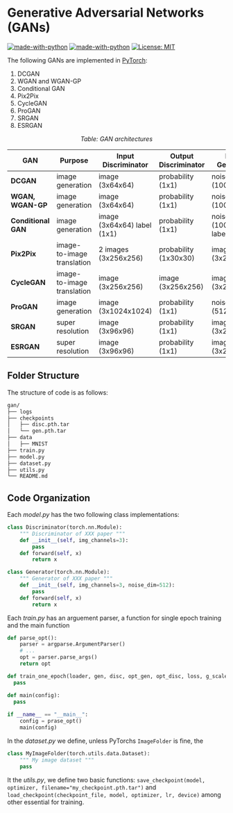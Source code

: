 # Generative Adversarial Networks (GANs)

[![made-with-python](https://img.shields.io/badge/Made%20with-Python-1f425f.svg)](https://www.python.org/)
[![made-with-python](https://img.shields.io/badge/Made%20with-PyTorch-red)](https://www.python.org/)
[![License: MIT](https://img.shields.io/badge/License-MIT-yellow.svg)](https://github.com/giakou4/gans/LICENSE)

The following GANs are implemented in [PyTorch](https://pytorch.org/):
1. DCGAN
2. WGAN and WGAN-GP
3. Conditional GAN
4. Pix2Pix
5. CycleGAN
6. ProGAN
7. SRGAN
8. ESRGAN

<p align="center">
    <em> Table: GAN architectures </em>
</p>

<div align="center">
  
| **GAN**             | Purpose                    | **Input Discriminator**     | **Output Discriminator** | **Input Generator**         | **Output Generator** |
|---------------------|----------------------------|-----------------------------|--------------------------|-----------------------------|----------------------|
| **DCGAN**           | image generation           | image (3x64x64)             | probability (1x1)        | noise (100x1x1)             | image (3x64x64)      |
| **WGAN, WGAN-GP**   | image generation           | image (3x64x64)             | probability (1x1)        | noise (100x1x1)             | image (3x64x64)      |
| **Conditional GAN** | image generation           | image (3x64x64) label (1x1) | probability (1x1)        | noise (100x1x1) label (1x1) | image (3x64x64)      |
| **Pix2Pix**         | image-to-image translation | 2 images (3x256x256)        | probability (1x30x30)    | image (3x256x256)           | image (3x256x256)    |
| **CycleGAN**        | image-to-image translation | image (3x256x256)           | image (3x256x256)        | image (3x256x256)           | image (3x256x256)    |
| **ProGAN**          | image generation           | image (3x1024x1024)         | probability (1x1)        | noise (512x1x1)             | image (3x1024x1024   |
| **SRGAN**           | super resolution           | image (3x96x96)             | probability (1x1)        | image (3x24x24)             | image (3x96x96)      |
| **ESRGAN**          | super resolution           | image (3x96x96)             | probability (1x1)        | image (3x24x24)             | image (3x96x96)      |

</div>

## Folder Structure

The structure of code is as follows:  
```bash
gan/  
├── logs
├── checkpoints
│   ├── disc.pth.tar  
│   └── gen.pth.tar  
├── data
│   ├── MNIST
├── train.py  
├── model.py 
├── dataset.py 
├── utils.py 
└── README.md
```

## Code Organization

Each _model.py_ has the two following class implementations: 
```python 
class Discriminator(torch.nn.Module):
    """ Discriminator of XXX paper """
    def __init__(self, img_channels=3):
        pass
    def forward(self, x)
        return x

class Generator(torch.nn.Module):
    """ Generator of XXX paper """
    def __init__(self, img_channels=3, noise_dim=512):
        pass
    def forward(self, x)
        return x
```

Each _train.py_ has an arguement parser, a function for single epoch training and the main function 
```python
def parse_opt():
    parser = argparse.ArgumentParser()
    # ...
    opt = parser.parse_args()
    return opt

def train_one_epoch(loader, gen, disc, opt_gen, opt_disc, loss, g_scaler, d_scaler, writer, tb_step, epoch, num_epochs, **kwargs):
  pass

def main(config):
  pass
  
if __name__ == "__main__":
    config = prase_opt()
    main(config)
```

In the _dataset.py_ we define, unless PyTorchs ```ImageFolder``` is fine, the
```python
class MyImageFolder(torch.utils.data.Dataset):
    """ My image dataset """
    pass
```

It the _utils.py_, we define two basic functions: ```save_checkpoint(model, optimizer, filename="my_checkpoint.pth.tar")``` and ```load_checkpoint(checkpoint_file, model, optimizer, lr, device)``` among other essential for training.
